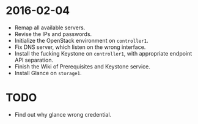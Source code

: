 # 2016-02-04
* Remap all available servers.
* Revise the IPs and passwords.
* Initialize the OpenStack environment on `controller1`.
* Fix DNS server, which listen on the wrong interface.
* Install the fucking Keystone on `controller1`, with appropriate endpoint API separation.
* Finish the Wiki of Prerequisites and Keystone service.
* Install Glance on `storage1`.

# TODO
* Find out why glance wrong credential.
